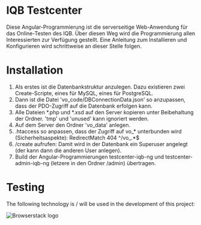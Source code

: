 # IQB Testcenter

Diese Angular-Programmierung ist die serverseitige Web-Anwendung für das Online-Testen des IQB. Über diesen Weg 
wird die Programmierung allen Interessierten zur Verfügung gestellt. Eine Anleitung zum Installieren und Konfigurieren wird 
schrittweise an dieser Stelle folgen.

# Installation

1) Als erstes ist die Datenbankstruktur anzulegen. Dazu existieren zwei Create-Scripte, eines für MySQL, eines für PostgreSQL. 
2) Dann ist die Datei 'vo_code/DBConnectionData.json' so anzupassen, dass der PDO-Zugriff auf die Datenbank erfolgen kann.
3) Alle Dateien *.php und *.xsd auf den Server kopieren unter Beibehaltung der Ordner. 'tmp' und 'unused' kann ignoriert werden.
4) Auf dem Server den Ordner 'vo_data' anlegen.
5) .htaccess so anpassen, dass der Zugriff auf vo_* unterbunden wird (Sicherheitsaspekte): RedirectMatch 404 ^/vo_.*$
6) <serveradresse>/create aufrufen: Damit wird in der Datenbank ein Superuser angelegt (der kann dann die anderen User anlegen).
7) Build der Angular-Programmierungen testcenter-iqb-ng und testcenter-admin-iqb-ng (letzere in den Ordner /admin) übertragen.
  
# Testing

The following technology is / will be used in the development of this project:

![Browserstack logo](https://ocba2.iqb.hu-berlin.de/browserstack/logo-smaller.png)

